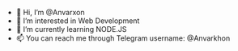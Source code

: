 - 👋 Hi, I’m @Anvarxon
- 👀 I’m interested in Web Development
- 🌱 I’m currently learning NODE.JS
- 📫 You can reach me through Telegram username: @Anvarkhon

<!---
Anvarxon/Anvarxon is a ✨ special ✨ repository because its `README.md` (this file) appears on your GitHub profile.
You can click the Preview link to take a look at your changes.
--->
